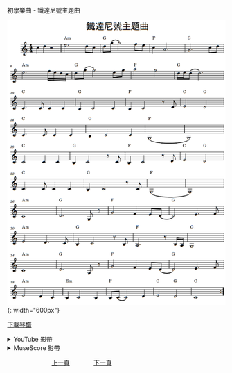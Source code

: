 ﻿---
---
初學樂曲 - 鐵達尼號主題曲

![鐵達尼號主題曲](/assets/Piano/B-MyHeartWillGoOn.png){: width="600px"}

<a href="/assets/Piano/B-MyHeartWillGoOn.pdf" target="_blank">下載琴譜</a>

<details>
  <summary>YouTube 影帶</summary>
<ol>
<iframe width="560" height="315" src="https://www.youtube.com/embed/kaE7p0dhiWk" title="鐵達尼號主題曲" frameborder="0" allow="accelerometer; autoplay; clipboard-write; encrypted-media; gyroscope; picture-in-picture; web-share" allowfullscreen></iframe>
</ol>
</details>

<details>
  <summary>MuseScore 影帶</summary>
<ol>
<a href="https://musescore.com/user/65457238/scores/11081701?share=copy_link" target="_blank">Open to Play</a>
</ol>
</details>



&nbsp;&nbsp;&nbsp;&nbsp;&nbsp;&nbsp;&nbsp;&nbsp;&nbsp;&nbsp;&nbsp;&nbsp;
&nbsp;&nbsp;&nbsp;&nbsp;&nbsp;&nbsp;&nbsp;&nbsp;&nbsp;&nbsp;&nbsp;&nbsp;
[上一頁](B-SpringSong)
&nbsp;&nbsp;&nbsp;&nbsp;&nbsp;&nbsp;&nbsp;&nbsp;&nbsp;&nbsp;&nbsp;&nbsp;
[下一頁](B-MusicianOnTheMountain)









